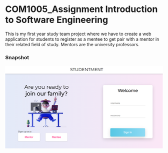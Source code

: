 # COM1005_Assignment Introduction to Software Engineering
This is my first year study team project where we have to create a web application for students to register as a mentee to get pair with a mentor in their related field of study. Mentors are the university professors.

### Snapshot
<img src="https://github.com/ren-tao01/COM1005-project/blob/master/images/ruby_snapshot1.PNG" alt="User homepage" width="600"/>
